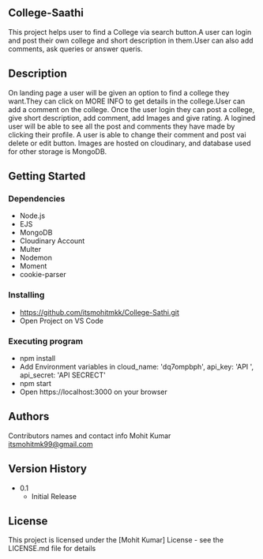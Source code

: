 ## College-Saathi 

This project helps user to find a College via search button.A user can login and post their own college and short description in them.User can also add comments, ask queries or answer queris.

## Description

On landing page a user will be given an option to find a college they want.They can click on MORE INFO to get details in the college.User can add a comment on the college. 
Once the user login they can post a college, give short description, add comment, add Images and give rating.
A logined user will be able to see all the post and comments they have made by clicking their profile.
A user is able to change their comment and post vai delete or edit button.
Images are hosted on cloudinary, and database used for other storage is MongoDB.

## Getting Started

### Dependencies

* Node.js
* EJS
* MongoDB
* Cloudinary Account
* Multer
* Nodemon
* Moment
* cookie-parser

### Installing

* https://github.com/itsmohitmkk/College-Sathi.git
* Open Project on VS Code

### Executing program

* npm install
* Add Environment variables in cloud_name: 'dq7ompbph',
    api_key: 'API  ',
    api_secret: 'API SECRECT'
* npm start
* Open https://localhost:3000 on your browser


## Authors

Contributors names and contact info
Mohit Kumar
itsmohitmk99@gmail.com

## Version History
* 0.1
    * Initial Release

## License

This project is licensed under the [Mohit Kumar] License - see the LICENSE.md file for details

